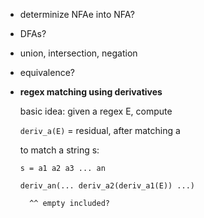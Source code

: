 - determinize NFAe into NFA?
- DFAs?
- union, intersection, negation
- equivalence?
- **regex matching using derivatives**

  basic idea: given a regex E, compute
  
  `deriv_a(E)` = residual, after matching a
  
  to match a string s:
  
  ```
  s = a1 a2 a3 ... an
  
  deriv_an(... deriv_a2(deriv_a1(E)) ...)
  
    ^^ empty included?
  ```
